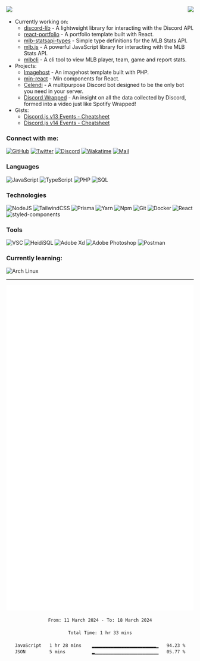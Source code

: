 <img src="https://komarev.com/ghpvc/?username=Iliannnn">

<a href="https://discord.com/users/597445640129085440/">
  <img src="https://lanyard-profile-readme.vercel.app/api/597445640129085440?idleMessage=⠀" align="right" />
</a>

- Currently working on:
    - [discord-lib](https://github.com/discord-lib/discord-lib) - A lightweight library for interacting with the Discord API.
    - [react-portfolio](https://github.com/Iliannnn/react-portfolio) - A portfolio template built with React.
    - [mlb-statsapi-types](https://github.com/Iliannnn/mlb-statsapi-types) - Simple type definitions for the MLB Stats API.
    - [mlb.js](https://github.com/Iliannnn/mlb.js) - A powerful JavaScript library for interacting with the MLB Stats API.
    - [mlbcli](https://github.com/Iliannnn/mlbcli) - A cli tool to view MLB player, team, game and report stats.
- Projects:
    - [Imagehost](https://github.com/Iliannnn/Imagehost) - An imagehost template built with PHP.
    - [min-react](https://github.com/Iliannnn/min-react) - Min components for React.
    - [Celendi](https://celendi.gg/) - A multipurpose Discord bot designed to be the only bot you need in your server.
    - [Discord Wrapped](https://discordwrapped.com/) - An insight on all the data collected by Discord, formed into a video just like Spotify Wrapped!
- Gists:
    - [Discord.js v13 Events - Cheatsheet](https://gist.github.com/Iliannnn/6c69605cb6b8cc03f0ab9c885fd39906)
    - [Discord.js v14 Events - Cheatsheet](https://gist.github.com/Iliannnn/f4985563833e2538b1b96a8cb89d72bb)

### Connect with me:

<a href="https://github.com/Iliannnn">![GitHub](https://img.shields.io/badge/-GitHub-000?&logo=GitHub)</a>
<a href="https://twitter.com/Iliannnnn/">![Twitter](https://img.shields.io/badge/-Twitter-000?&logo=Twitter)</a>
<a href="https://discord.com/users/597445640129085440/">![Discord](https://img.shields.io/badge/-Discord-000?&logo=discord)</a>
<a href="https://wakatime.com/@Iliannnn">![Wakatime](https://img.shields.io/badge/-Wakatime-000?&logo=WakaTime)</a>
<a href="mailto:mail@iliannnn.dev">![Mail](https://img.shields.io/badge/-Mail-000?&logo=gmail)</a>

### Languages

![JavaScript](https://img.shields.io/badge/-JavaScript-000?&logo=JavaScript) ![TypeScript](https://img.shields.io/badge/-TypeScript-000?&logo=TypeScript) ![PHP](https://img.shields.io/badge/-PHP-000?&logo=php) ![SQL](https://img.shields.io/badge/-SQL-000?&logo=MySQL)

### Technologies

![NodeJS](https://img.shields.io/badge/-Node.js-000?&logo=node.js) ![TailwindCSS](https://img.shields.io/badge/-TailwindCSS-000?&logo=tailwindcss) ![Prisma](https://img.shields.io/badge/-Prisma-000?&logo=prisma) ![Yarn](https://img.shields.io/badge/-Yarn-000?&logo=yarn) ![Npm](https://img.shields.io/badge/-NPM-000?&logo=npm) ![Git](https://img.shields.io/badge/-Git-000?&logo=git) ![Docker](https://img.shields.io/badge/-Docker-000?&logo=Docker) ![React](https://img.shields.io/badge/-React-000?&logo=react) ![styled-components](https://img.shields.io/badge/-styled--components-000?&logo=styled-components)

### Tools

![VSC](https://img.shields.io/badge/-Visual%20Studio%20Code-000?&logo=visualstudiocode) ![HeidiSQL](https://img.shields.io/badge/-HeidiSQL-000?&logo=mysql) ![Adobe Xd](https://img.shields.io/badge/-Adobe%20Xd-000?&logo=Adobe%20XD) ![Adobe Photoshop](https://img.shields.io/badge/-Adobe%20Photoshop-000?&logo=Adobe%20Photoshop) ![Postman](https://img.shields.io/badge/-Postman-000?&logo=Postman)

### Currently learning:
![Arch Linux](https://img.shields.io/badge/-Arch%20Linux-000?&logo=Arch%20Linux)

---

<div align="center">
  <img src="./github-metrics.svg" />

  <!--START_SECTION:waka-->

```txt
From: 11 March 2024 - To: 18 March 2024

Total Time: 1 hr 33 mins

JavaScript   1 hr 28 mins    ▂▂▂▂▂▂▂▂▂▂▂▂▂▂▂▂▂▂▂▂▂▂▂▂▁   94.23 %
JSON         5 mins          ▂▁▁▁▁▁▁▁▁▁▁▁▁▁▁▁▁▁▁▁▁▁▁▁▁   05.77 %
```

<!--END_SECTION:waka-->
</div
